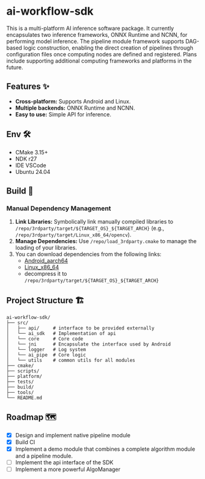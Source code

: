 # ai-workflow-sdk
This is a multi-platform AI inference software package. It currently encapsulates two inference frameworks, ONNX Runtime and NCNN, for performing model inference. The pipeline module framework supports DAG-based logic construction, enabling the direct creation of pipelines through configuration files once computing nodes are defined and registered. Plans include supporting additional computing frameworks and platforms in the future.

## Features ✨
*   **Cross-platform:** Supports Android and Linux.
*   **Multiple backends:** ONNX Runtime and NCNN.
*   **Easy to use:** Simple API for inference.

## Env 🛠️
*   CMake 3.15+
*   NDK r27
*   IDE VSCode
*   Ubuntu 24.04

## Build 🚀

### Manual Dependency Management

1. **Link Libraries:** Symbolically link manually compiled libraries to `/repo/3rdparty/target/${TARGET_OS}_${TARGET_ARCH}` (e.g., `/repo/3rdparty/target/Linux_x86_64/opencv`).
2. **Manage Dependencies:** Use `/repo/load_3rdparty.cmake` to manage the loading of your libraries.
3. You can download dependencies from the following links:
    *   [Android_aarch64](https://github.com/sinterwong/ai-workflow-sdk/releases/download/v0.1.0-alpha/dependency-Android_aarch64.tgz)
    *   [Linux_x86_64](https://github.com/sinterwong/ai-workflow-sdk/releases/download/v0.1.0-alpha/dependency-Linux_x86_64.tgz)
    *   decompress it to `/repo/3rdparty/target/${TARGET_OS}_${TARGET_ARCH}`

## Project Structure 🏗️

```
ai-workflow-sdk/
├── src/
│   ├── api/     # interface to be provided externally
│   └── ai_sdk   # Implementation of api
│   └── core     # Core code
│   └── jni      # Encapsulate the interface used by Android
│   └── logger   # Log system
│   └── ai_pipe  # Core logic
│   └── utils    # common utils for all modules
├── cmake/
├── scripts/
├── platform/
├── tests/
├── build/
├── tools/
└── README.md
```

## Roadmap 🗺️

- [x] Design and implement native pipeline module
- [x] Build CI
- [x] Implement a demo module that combines a complete algorithm module and a pipeline module.
- [ ] Implement the api interface of the SDK
- [ ] Implement a more powerful AlgoManager
